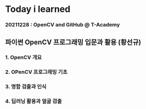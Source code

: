 # Today i learned

### 20211228 : OpenCV and GitHub @ T-Academy 

## 파이썬 OpenCV 프로그래밍 입문과 활용 (황선규)

### 1. OpenCV 개요
### 2. OPenCV 프로그래밍 기초
### 3. 명함 검출과 인식
### 4. 딥러닝 활용과 얼굴 검출
